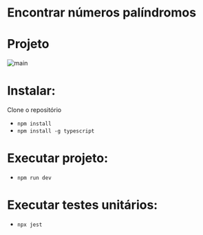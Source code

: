 # Encontrar números palíndromos

# Projeto

![main](https://user-images.githubusercontent.com/94862631/169675863-980f4263-d9f6-44dd-9450-80b6c141f342.png)

# Instalar:
Clone o repositório 
  </br>
- `npm install`
    </br>
- `npm install -g typescript`

# Executar projeto:
- `npm run dev`

# Executar testes unitários:

- `npx jest`
